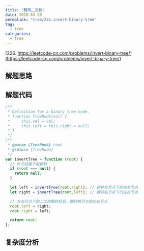 ```yaml
---
title: "翻转二叉树"
date: 2020-03-26
permalink: "tree/226.invert-binary-tree"
tag:
  - tree
categories:
  - tree
---
```


[226. https://leetcode-cn.com/problems/invert-binary-tree/](https://leetcode-cn.com/problems/invert-binary-tree/)

## 解题思路

## 解题代码

```js
/**
 * Definition for a binary tree node.
 * function TreeNode(val) {
 *     this.val = val;
 *     this.left = this.right = null;
 * }
 */
/**
 * @param {TreeNode} root
 * @return {TreeNode}
 */
var invertTree = function (root) {
  // 叶子结果不能翻转
  if (root === null) {
    return null;
  }

  let left = invertTree(root.right); // 翻转左节点下的左右节点
  let right = invertTree(root.left); // 翻转右节点下的左右节点

  // 左右节点下的二叉树翻转好后，翻转根节点的左右节点
  root.left = right;
  root.right = left;

  return root;
};
```

## 复杂度分析
